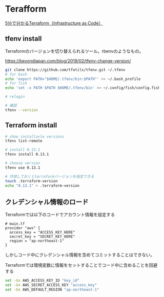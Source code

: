 Terafform
===

[5分で分かるTerraform（Infrastructure as Code）](https://www.lac.co.jp/lacwatch/service/20200903_002270.html)

## tfenv install
Terraformのバージョンを切り替えられるツール。rbenvのようなもの。

https://beyondjapan.com/blog/2019/02/tfenv-change-version/

```sh
git clone https://github.com/tfutils/tfenv.git ~/.tfenv
# for bash
echo 'export PATH="$HOME/.tfenv/bin:$PATH"' >> ~/.bash_profile
# for fish
echo 'set -x PATH $PATH $HOME/.tfenv/bin' >> ~/.config/fish/config.fish

# relogin

# 確認
tfenv --version
```

## Terraform install

```sh
# show installavle versions
tfenv list-remote

# install 0.13.1
tfenv install 0.13.1

# choose version
tfenv use 0.13.1

# 作成しておくとterraformバージョンを指定できる
touch .terraform-version
echo "0.13.1" > .terraform-version
```

## クレデンシャル情報のロード

Terraformでは以下のコードでアカウント情報を設定する

```
# main.tf
provider "aws" {
  access_key = "ACCESS_KEY_HERE"
  secret_key = "SECRET_KEY_HERE"
  region = "ap-northeast-1"
}
```

しかしコード中にクレデンシャル情報を含めてコミットすることはできない。

Terraformでは環境変数に情報をセットすることでコード中に含めることを回避する

```sh
set -Ux AWS_ACCESS_KEY_ID "key_id"
set -Ux AWS_SECRET_ACCESS_KEY "access_key"
set -Ux AWS_DEFAULT_REGION "ap-northeast-1"
```
